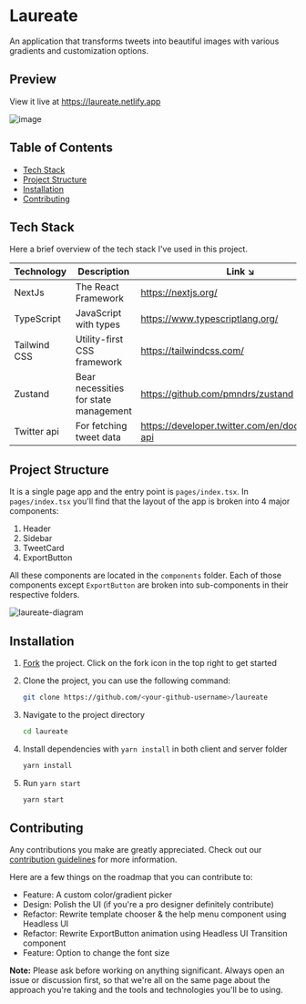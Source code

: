 # Laureate

An application that transforms tweets into beautiful images with various gradients and customization options.

## Preview

View it live at https://laureate.netlify.app

![image](https://user-images.githubusercontent.com/108616679/202442178-0e8c8918-626a-4263-888d-d94d64b27968.png)

## Table of Contents

- [Tech Stack](#tech-stack)
- [Project Structure](#project-structure)
- [Installation](#installation)
- [Contributing](#contributing)

## Tech Stack

Here a brief overview of the tech stack I've used in this project.

| Technology | Description | Link ↘️ |
|------------|-------------------------------------------|-------- |
| NextJs | The React Framework |https://nextjs.org/|
| TypeScript | JavaScript with types |https://www.typescriptlang.org/|
|Tailwind CSS| Utility-first CSS framework |https://tailwindcss.com/|
| Zustand | Bear necessities for state management |https://github.com/pmndrs/zustand|
| Twitter api| For fetching tweet data |https://developer.twitter.com/en/docs/twitter-api|

## Project Structure

It is a single page app and the entry point is `pages/index.tsx`. In `pages/index.tsx` you'll find that the layout of the app is broken into 4 major components:

1. Header
2. Sidebar
3. TweetCard
4. ExportButton

All these components are located in the `components` folder. Each of those components except `ExportButton` are broken into sub-components in their respective folders.


![laureate-diagram](https://user-images.githubusercontent.com/108616679/202511353-32fbdc52-4b88-45f6-9055-80fdddb0459d.png)



## Installation

1. [Fork](https://github.com/subhoghoshX/laureate/fork) the project. Click on the fork icon in the top right to get started

2. Clone the project, you can use the following command:

   ```bash
   git clone https://github.com/<your-github-username>/laureate
   ```

3. Navigate to the project directory

   ```bash
   cd laureate
   ```

4. Install dependencies with `yarn install` in both client and server folder

   ```bash
   yarn install
   ```

5. Run `yarn start`

   ```bash
   yarn start
   ```

## Contributing

Any contributions you make are greatly appreciated. Check out our [contribution guidelines](/CONTRIBUTING.md) for more information. 

Here are a few things on the roadmap that you can contribute to:

- Feature: A custom color/gradient picker
- Design: Polish the UI (if you're a pro designer definitely contribute)
- Refactor: Rewrite template chooser & the help menu component using Headless UI
- Refactor: Rewrite ExportButton animation using Headless UI Transition component
- Feature: Option to change the font size

**Note:** Please ask before working on anything significant. Always open an issue or discussion first, so that we're all on the same page about the approach you're taking and the tools and technologies you'll be to using.
